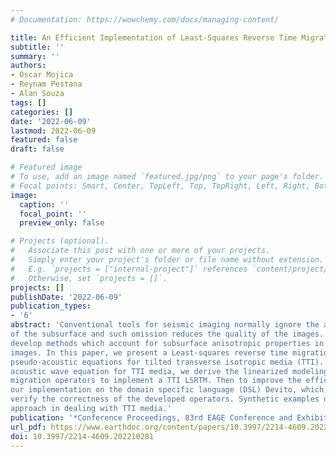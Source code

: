 ```yaml
---
# Documentation: https://wowchemy.com/docs/managing-content/

title: An Efficient Implementation of Least-Squares Reverse Time Migration Based on Stable Pseudo-Acoustic Tti Wave Equation
subtitle: ''
summary: ''
authors:
- Oscar Mojica
- Reynam Pestana
- Alan Souza
tags: []
categories: []
date: '2022-06-09'
lastmod: 2022-06-09
featured: false
draft: false

# Featured image
# To use, add an image named `featured.jpg/png` to your page's folder.
# Focal points: Smart, Center, TopLeft, Top, TopRight, Left, Right, BottomLeft, Bottom, BottomRight.
image:
  caption: ''
  focal_point: ''
  preview_only: false

# Projects (optional).
#   Associate this post with one or more of your projects.
#   Simply enter your project's folder or file name without extension.
#   E.g. `projects = ["internal-project"]` references `content/project/deep-learning/index.md`.
#   Otherwise, set `projects = []`.
projects: []
publishDate: '2022-06-09'
publication_types:
- '6'
abstract: 'Conventional tools for seismic imaging normally ignore the anisotropy of the media to produce images
of the subsurface and such omission reduces the quality of the images. Therefore, it is necessary to
develop methods which account for subsurface anisotropic properties in order to produce more accurate
images. In this paper, we present a Least-squares reverse time migration (LSRTM) based on the coupled
pseudo-acoustic equations for tilted transverse isotropic media (TTI). Thus, from the stable pseudo-
acoustic wave equation for TTI media, we derive the linearized modeling (Born modeling) and adjoint
migration operators to implement a TTI LSRTM. Then to improve the efficiency of inversion, we based
our implementation on the domain specific language (DSL) Devito, which, in turn, allowed us to easily
verify the correctness of the developed operators. Synthetic examples demonstrate the validity of our
approach in dealing with TTI media.'
publication: '*Conference Proceedings, 83rd EAGE Conference and Exhibition 2022, Jun 2022, Volume 2022, p.1 - 5*'
url_pdf: https://www.earthdoc.org/content/papers/10.3997/2214-4609.202210281
doi: 10.3997/2214-4609.202210281
---
```

